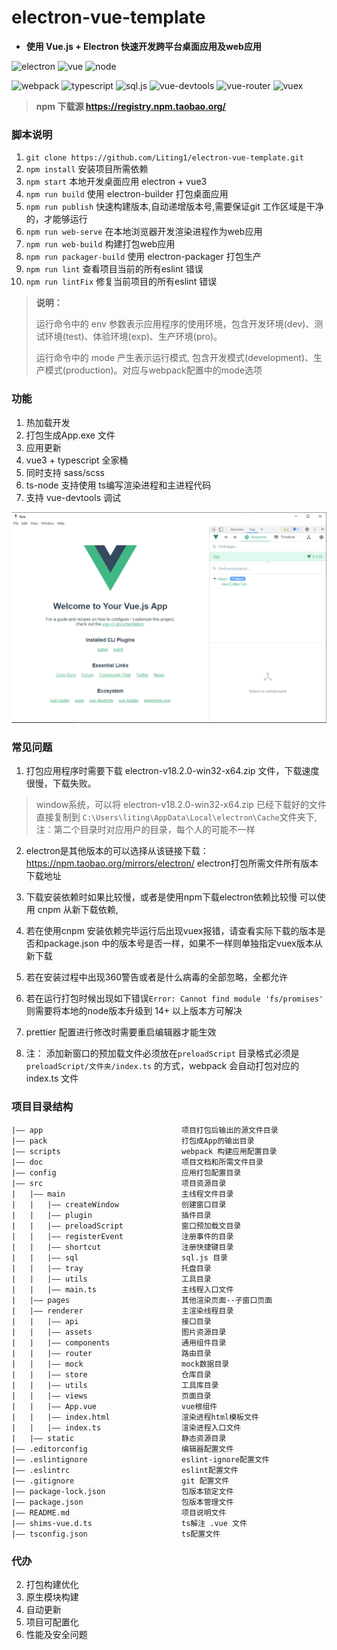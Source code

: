 # electron-vue-template

+ __使用 Vue.js + Electron 快速开发跨平台桌面应用及web应用__

![electron](https://img.shields.io/badge/electron-v18.2.0-blue)
![vue](https://img.shields.io/npm/v/vue?label=vue)
![node](https://img.shields.io/badge/node-v16.13.2-success)

[comment]: <> (![npm]&#40;https://img.shields.io/badge/npm-v8.1.2-success&#41;)
![webpack](https://img.shields.io/badge/webpack-v5.72.0-blue)
![typescript](https://img.shields.io/badge/typescript-v4.6.4-blue)
![sql.js](https://img.shields.io/badge/sql.js-v1.6.2-orange)
![vue-devtools](https://img.shields.io/badge/vue--devtools-v6.1.4-orange)
![vue-router](https://img.shields.io/badge/vue--router-v4.0.14-orange)
![vuex](https://img.shields.io/badge/vuex-v4.0.2-orange)

> __npm 下载源 https://registry.npm.taobao.org/__


### 脚本说明
1. `git clone https://github.com/Liting1/electron-vue-template.git`
2. `npm install` 安装项目所需依赖
3. `npm start` 本地开发桌面应用 electron + vue3
4. `npm run build` 使用 electron-builder 打包桌面应用
5. `npm run publish` 快速构建版本,自动递增版本号,需要保证git 工作区域是干净的，才能够运行
6. `npm run web-serve` 在本地浏览器开发渲染进程作为web应用
7. `npm run web-build` 构建打包web应用
8. `npm run packager-build` 使用 electron-packager 打包生产
9. `npm run lint` 查看项目当前的所有eslint 错误
10. `npm run lintFix` 修复当前项目的所有eslint 错误

> **说明：**
> 
> 运行命令中的 env 参数表示应用程序的使用环境，包含开发环境(dev)、测试环境(test)、体验环境(exp)、生产环境(pro)。
> 
> 运行命令中的 mode 产生表示运行模式, 包含开发模式(development)、生产模式(production)。对应与webpack配置中的mode选项


### 功能
1. 热加载开发
2. 打包生成App.exe 文件
3. 应用更新
5. vue3 + typescript 全家桶
7. 同时支持 sass/scss
8. ts-node 支持使用 ts编写渲染进程和主进程代码
9. 支持 vue-devtools 调试

![view](./doc/image/view.png)


### 常见问题

1. 打包应用程序时需要下载 electron-v18.2.0-win32-x64.zip 文件，下载速度很慢，下载失败。
> window系统，可以将 electron-v18.2.0-win32-x64.zip 已经下载好的文件直接复制到 `C:\Users\liting\AppData\Local\electron\Cache`文件夹下, 注：第二个目录时对应用户的目录，每个人的可能不一样

2. electron是其他版本的可以选择从该链接下载：https://npm.taobao.org/mirrors/electron/ electron打包所需文件所有版本下载地址

3. 下载安装依赖时如果比较慢，或者是使用npm下载electron依赖比较慢
可以使用 cnpm 从新下载依赖,

4. 若在使用cnpm 安装依赖完毕运行后出现vuex报错，请查看实际下载的版本是否和package.json 中的版本号是否一样，如果不一样则单独指定vuex版本从新下载

5. 若在安装过程中出现360警告或者是什么病毒的全部忽略，全都允许

6. 若在运行打包时候出现如下错误`Error: Cannot find module 'fs/promises'` 则需要将本地的node版本升级到 14+ 以上版本方可解决

7. prettier 配置进行修改时需要重启编辑器才能生效

8. 注： 添加新窗口的预加载文件必须放在`preloadScript` 目录格式必须是 `preloadScript/文件夹/index.ts` 的方式，webpack 会自动打包对应的index.ts 文件




### 项目目录结构

```
|—— app                               项目打包后输出的源文件目录
|—— pack                              打包成App的输出目录
|—— scripts                           webpack 构建应用配置目录
|—— doc                               项目文档和所需文件目录
|—— config                            应用打包配置目录
|—— src                               项目资源目录
|   |—— main                          主线程文件目录
|   |   |—— createWindow              创建窗口目录
|   |   |—— plugin                    插件目录
|   |   |—— preloadScript             窗口预加载文目录
|   |   |—— registerEvent             注册事件的目录
|   |   |—— shortcut                  注册快捷键目录
|   |   |—— sql                       sql.js 目录
|   |   |—— tray                      托盘目录
|   |   |—— utils                     工具目录
|   |   |—— main.ts                   主线程入口文件
|   |—— pages                         其他渲染页面--子窗口页面
|   |—— renderer                      主渲染线程目录
|   |   |—— api                       接口目录
|   |   |—— assets                    图片资源目录
|   |   |—— components                通用组件目录
|   |   |—— router                    路由目录
|   |   |—— mock                      mock数据目录
|   |   |—— store                     仓库目录
|   |   |—— utils                     工具库目录
|   |   |—— views                     页面目录
|   |   |—— App.vue                   vue根组件
|   |   |—— index.html                渲染进程html模板文件
|   |   |—— index.ts                  渲染进程入口文件
|   |—— static                        静态资源目录
|—— .editorconfig                     编辑器配置文件
|—— .eslintignore                     eslint-ignore配置文件
|—— .eslintrc                         eslint配置文件
|—— .gitignore                        git 配置文件
|—— package-lock.json                 包版本锁定文件
|—— package.json                      包版本管理文件
|—— README.md                         项目说明文件
|—— shims-vue.d.ts                    ts解注 .vue 文件
|—— tsconfig.json                     ts配置文件

```

### 代办
2. 打包构建优化
3. 原生模块构建
4. 自动更新
5. 项目可配置化
6. 性能及安全问题
